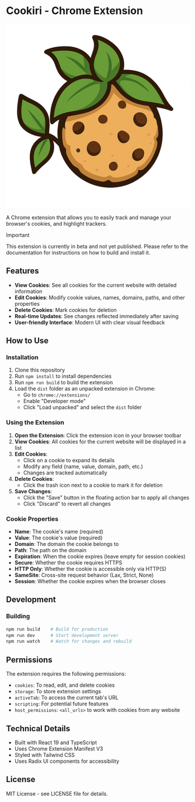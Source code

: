 # Cookiri - Chrome Extension

![title](.github/assets/logo.png)

A Chrome extension that allows you to easily track and manage your browser's cookies, and highlight trackers.

> [!IMPORTANT]
> This extension is currently in beta and not yet published. Please refer to the documentation for instructions on how to build and install it.

## Features

- **View Cookies**: See all cookies for the current website with detailed information
- **Edit Cookies**: Modify cookie values, names, domains, paths, and other properties
- **Delete Cookies**: Mark cookies for deletion
- **Real-time Updates**: See changes reflected immediately after saving
- **User-friendly Interface**: Modern UI with clear visual feedback

## How to Use

### Installation

1. Clone this repository
2. Run `npm install` to install dependencies
3. Run `npm run build` to build the extension
4. Load the `dist` folder as an unpacked extension in Chrome:
   - Go to `chrome://extensions/`
   - Enable "Developer mode"
   - Click "Load unpacked" and select the `dist` folder

### Using the Extension

1. **Open the Extension**: Click the extension icon in your browser toolbar
2. **View Cookies**: All cookies for the current website will be displayed in a list
3. **Edit Cookies**:
   - Click on a cookie to expand its details
   - Modify any field (name, value, domain, path, etc.)
   - Changes are tracked automatically
4. **Delete Cookies**:
   - Click the trash icon next to a cookie to mark it for deletion
5. **Save Changes**:
   - Click the "Save" button in the floating action bar to apply all changes
   - Click "Discard" to revert all changes

### Cookie Properties

- **Name**: The cookie's name (required)
- **Value**: The cookie's value (required)
- **Domain**: The domain the cookie belongs to
- **Path**: The path on the domain
- **Expiration**: When the cookie expires (leave empty for session cookies)
- **Secure**: Whether the cookie requires HTTPS
- **HTTP Only**: Whether the cookie is accessible only via HTTP(S)
- **SameSite**: Cross-site request behavior (Lax, Strict, None)
- **Session**: Whether the cookie expires when the browser closes

## Development

### Building

```bash
npm run build    # Build for production
npm run dev      # Start development server
npm run watch    # Watch for changes and rebuild
```

## Permissions

The extension requires the following permissions:

- `cookies`: To read, edit, and delete cookies
- `storage`: To store extension settings
- `activeTab`: To access the current tab's URL
- `scripting`: For potential future features
- `host_permissions`: `<all_urls>` to work with cookies from any website

## Technical Details

- Built with React 19 and TypeScript
- Uses Chrome Extension Manifest V3
- Styled with Tailwind CSS
- Uses Radix UI components for accessibility

## License

MIT License - see LICENSE file for details.
